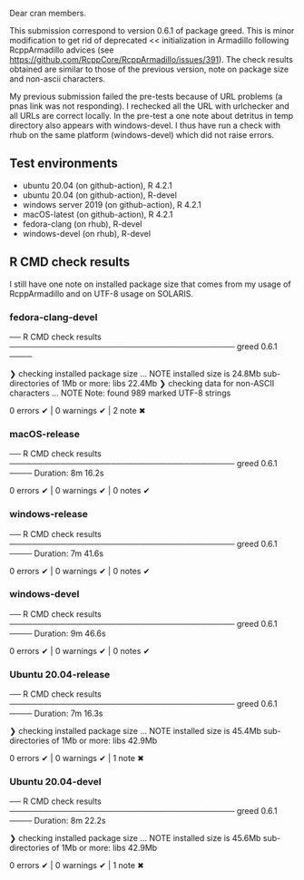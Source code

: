 Dear cran members.

This submission correspond to version 0.6.1 of package greed. This is minor modification to get rid of deprecated << initialization in Armadillo following RcppArmadillo advices (see  https://github.com/RcppCore/RcppArmadillo/issues/391). The check results obtained are similar to those of the previous version, note on package size and non-ascii characters. 

My previous submission failed the pre-tests because of URL problems (a pnas link was not responding). I rechecked all the URL with urlchecker and all URLs are correct locally. In the pre-test a one note about detritus in temp directory also appears with  windows-devel. I thus have run a check with rhub on the same platform (windows-devel) which did not raise errors.


## Test environments

* ubuntu 20.04 (on github-action), R 4.2.1
* ubuntu 20.04 (on github-action), R-devel 
* windows server 2019 (on github-action), R 4.2.1
* macOS-latest (on github-action), R 4.2.1
* fedora-clang (on rhub), R-devel
* windows-devel (on rhub), R-devel

## R CMD check results

I still have one note on installed package size that comes from my usage of RcppArmadillo and on UTF-8 usage on SOLARIS.

### fedora-clang-devel
── R CMD check results ──────────────────────────────────────── greed 0.6.1 ────

❯ checking installed package size ... NOTE
    installed size is  24.8Mb
    sub-directories of 1Mb or more:
      libs   22.4Mb
❯ checking data for non-ASCII characters ... NOTE
  Note: found 989 marked UTF-8 strings
    
0 errors ✔ | 0 warnings ✔ | 2 note ✖



### macOS-release
── R CMD check results ──────────────────────────────────────── greed 0.6.1 ────
Duration: 8m 16.2s

0 errors ✔ | 0 warnings ✔ | 0 notes ✔

### windows-release

── R CMD check results ──────────────────────────────────────── greed 0.6.1 ────
Duration: 7m 41.6s

0 errors ✔ | 0 warnings ✔ | 0 notes ✔

### windows-devel

 ── R CMD check results ──────────────────────────────────────── greed 0.6.1 ────
Duration: 9m 46.6s

0 errors ✔ | 0 warnings ✔ | 0 notes ✔

### Ubuntu 20.04-release


── R CMD check results ──────────────────────────────────────── greed 0.6.1 ────
Duration: 7m 16.3s

❯ checking installed package size ... NOTE
    installed size is 45.4Mb
    sub-directories of 1Mb or more:
      libs  42.9Mb

0 errors ✔ | 0 warnings ✔ | 1 note ✖

### Ubuntu 20.04-devel
── R CMD check results ──────────────────────────────────────── greed 0.6.1 ────
Duration: 8m 22.2s

❯ checking installed package size ... NOTE
    installed size is 45.6Mb
    sub-directories of 1Mb or more:
      libs  42.9Mb

0 errors ✔ | 0 warnings ✔ | 1 note ✖

